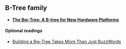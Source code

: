 ## B-Tree family

- **[The Bw-Tree: A B-tree for New Hardware Platforms][bw-tree]**

#### Optional readings

- [Building a Bw-Tree Takes More Than Just BuzzWords](../../assets/pdfs/open_bwtree.pdf)

[bw-tree]: bw-tree.md